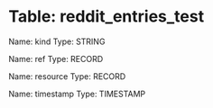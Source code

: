 Table: reddit_entries_test
==========================

Name: kind
Type: STRING

Name: ref
Type: RECORD

Name: resource
Type: RECORD

Name: timestamp
Type: TIMESTAMP

